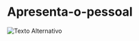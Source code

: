 # Apresenta-o-pessoal
<img src="https://www.google.com/url?sa=i&url=https%3A%2F%2Fwww.instagram.com%2Fexudoblues%2F&psig=AOvVaw0WxzB1hjSCqFe8VkljpmwK&ust=1731607209912000&source=images&cd=vfe&opi=89978449&ved=0CBAQjRxqFwoTCNiizNfx2YkDFQAAAAAdAAAAABAE" alt="Texto Alternativo">